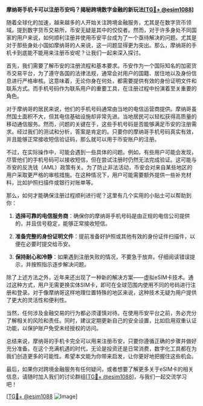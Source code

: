 **摩纳哥手机卡可以注册币安吗？揭秘跨境数字金融的新玩法[[TG💪+ @esim1088](https://t.me/s/esim1088)]**

随着全球化的加速，越来越多的人开始关注跨境金融服务，尤其是在数字货币领域。提到数字货币交易所，币安无疑是其中的佼佼者。然而，对于许多身处不同国家的用户来说，如何顺利注册并使用币安平台成为了一个亟待解决的问题。尤其是对于那些身处小国如摩纳哥的人来说，这一问题显得更为突出。那么，摩纳哥的手机卡到底能不能用来注册币安呢？让我们一起来深入探讨。

首先，我们需要了解币安的注册流程和基本要求。币安作为一个国际知名的加密货币交易平台，为了遵守各国的法律法规，通常会对用户的国籍、居住地以及身份信息进行严格审核。这意味着，无论你身在何处，都需要提供有效的身份证明文件和联系方式。而手机号码作为联系用户的重要工具，在注册过程中扮演着至关重要的角色。

对于摩纳哥的居民来说，他们的手机号码通常由当地的电信运营商提供。摩纳哥虽然国土面积不大，但其电信基础设施却非常先进。当地居民可以轻松获得高质量的移动通信服务。然而，问题的关键在于，这些手机号码是否能够满足币安的注册需求。经过我们的测试和分析，答案是肯定的。只要你的摩纳哥手机号码真实有效，并且能够正常接收短信验证码，那么就可以用于币安账户的注册。

不过，在实际操作中，可能会遇到一些具体的问题。例如，有些用户可能会发现，尽管他们的手机号码可以接收短信，但在尝试注册时仍然无法完成验证。这可能与币安的反洗钱（AML）政策有关。为了防止非法活动，币安会对来自某些地区的用户采取更严格的审核措施。在这种情况下，用户可能需要额外提供一些补充材料，比如护照扫描件或银行对账单等。

那么，如何才能确保注册过程顺利进行呢？这里有几个实用的小贴士可以帮助到你：

1. **选择可靠的电信服务商**：确保你的摩纳哥手机号码是由正规的电信公司提供的，并且信号稳定，能够正常接收短信。
   
2. **准备完整的身份证明文件**：提前准备好护照或其他有效的身份证件扫描件，以便在必要时提交给币安。
   
3. **保持耐心和冷静**：如果遇到注册失败的情况，不要急于放弃。仔细阅读错误提示，并按照指示逐步解决问题。

除了上述方法之外，近年来还出现了一种新的解决方案——虚拟eSIM卡技术。通过这种方式，用户无需更换实体SIM卡，即可在全球范围内使用不同的号码进行注册和登录。对于像摩纳哥这样地理位置特殊的地区来说，这种技术无疑为用户提供了更大的灵活性和便利性。

当然，任何涉及金融交易的行为都必须谨慎对待。在使用币安平台之前，务必充分了解相关的风险和责任。同时，建议定期更新自己的安全设置，比如启用双重认证功能，以保护账户免受未经授权的访问。

总结来说，摩纳哥的手机卡完全可以用来注册币安，只要你遵循正确的步骤并做好充分准备。在这个充满机遇的时代，无论是投资还是日常消费，数字化工具都在为我们创造更多的可能性。希望本文能为你带来启发，让你更好地把握住这些机会。

最后，如果你对跨境金融服务有任何疑问，或者想要了解更多关于eSIM卡的相关信息，请随时加入我们的讨论群组[[TG💪+ @esim1088](https://t.me/s/esim1088)]，与我们一起交流学习吧！

[[TG💪+ @esim1088](https://t.me/s/esim1088) ![Image](https://i.postimg.cc/4NQfJmqS/Snipaste-2025-05-13-00-14-12.png)]